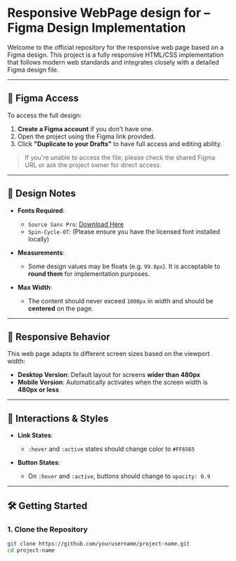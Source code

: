 # Responsive WebPage design for – Figma Design Implementation

Welcome to the official repository for the responsive web page based on a Figma design. This project is a fully responsive HTML/CSS implementation that follows modern web standards and integrates closely with a detailed Figma design file.

---

## 🔗 Figma Access

To access the full design:

1. **Create a Figma account** if you don't have one.
2. Open the project using the Figma link provided.
3. Click **"Duplicate to your Drafts"** to have full access and editing ability.

> If you're unable to access the file, please check the shared Figma URL or ask the project owner for direct access.

---

## 📐 Design Notes

- **Fonts Required**:
  - `Source Sans Pro`: [Download Here](https://fonts.google.com/specimen/Source+Sans+Pro)
  - `Spin-Cycle-OT`: (Please ensure you have the licensed font installed locally)

- **Measurements**:
  - Some design values may be floats (e.g. `99.8px`). It is acceptable to **round them** for implementation purposes.

- **Max Width**:
  - The content should never exceed `1000px` in width and should be **centered** on the page.

---

## 📱 Responsive Behavior

This web page adapts to different screen sizes based on the viewport width:

- **Desktop Version**: Default layout for screens **wider than 480px**
- **Mobile Version**: Automatically activates when the screen width is **480px or less**

---

## 🎨 Interactions & Styles

- **Link States**:
  - `:hover` and `:active` states should change color to `#FF6565`

- **Button States**:
  - On `:hover` and `:active`, buttons should change to `opacity: 0.9`

---

## 🛠️ Getting Started

### 1. Clone the Repository

```bash
git clone https://github.com/yourusername/project-name.git
cd project-name

